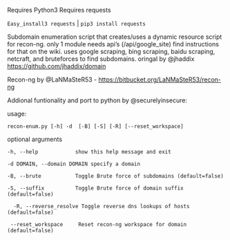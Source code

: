 Requires Python3
Requires requests

`Easy_install3 requests` |
`pip3 install requests`

Subdomain enumeration script that creates/uses a dynamic resource script for recon-ng.
only 1 module needs api’s (/api/google_site) find instructions for that on the wiki.
uses google scraping, bing scraping, baidu scraping, netcraft, and bruteforces to find subdomains.
oringal by @jhaddix
https://github.com/jhaddix/domain

Recon-ng by @LaNMaSteR53 - https://bitbucket.org/LaNMaSteR53/recon-ng

Addional funtionality and port to python by @securelyinsecure:

usage: 

`recon-enum.py [-h] -d  [-B] [-S] [-R] [--reset_workspace]`

optional arguments

`-h, --help            show this help message and exit`
  
`-d DOMAIN, --domain DOMAIN specify a domain`
  
`-B, --brute           Toggle Brute force of subdomains (default=false)`
  
`-S, --suffix          Toggle Brute force of domain suffix (default=false)`
  
`  -R, --reverse_resolve Toggle reverse dns lookups of hosts (default=false)`
  
` --reset_workspace     Reset recon-ng workspace for domain (default=false)`
